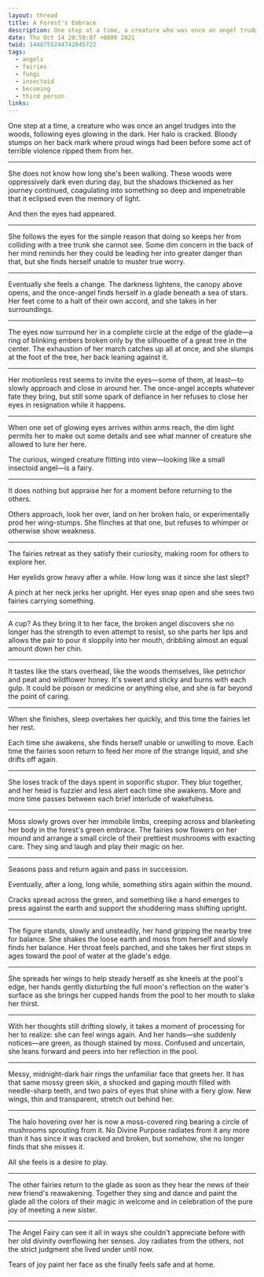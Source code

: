 ```yaml
---
layout: thread
title: A Forest's Embrace
description: One step at a time, a creature who was once an angel trudges into the woods, following eyes glowing in the dark. Her halo is cracked. Bloody stumps on her back mark where proud wings had been before some act of terrible violence ripped them from her.
date: Thu Oct 14 20:59:07 +0000 2021
twid: 1448755244742045722
tags:
  - angels
  - fairies
  - fungi
  - insectoid
  - becoming
  - third person
links:
---
```

<article class="thread">
<section class="tweet">
<p>One step at a time, a creature who was once an angel trudges into the woods, following eyes glowing in the dark. Her halo is cracked. Bloody stumps on her back mark where proud wings had been before some act of terrible violence ripped them from her.</p>
</section>
<hr class="tweet_sep">
<section class="tweet">
<p>She does not know how long she's been walking. These woods were oppressively dark even during day, but the shadows thickened as her journey continued, coagulating into something so deep and impenetrable that it eclipsed even the memory of light. </p>
<p>And then the eyes had appeared.</p>
</section>
<hr class="tweet_sep">
<section class="tweet">
<p>She follows the eyes for the simple reason that doing so keeps her from colliding with a tree trunk she cannot see. Some dim concern in the back of her mind reminds her they could be leading her into greater danger than that, but she finds herself unable to muster true worry.</p>
</section>
<hr class="tweet_sep">
<section class="tweet">
<p>Eventually she feels a change. The darkness lightens, the canopy above opens, and the once-angel finds herself in a glade beneath a sea of stars. Her feet come to a halt of their own accord, and she takes in her surroundings.</p>
</section>
<hr class="tweet_sep">
<section class="tweet">
<p>The eyes now surround her in a complete circle at the edge of the glade—a ring of blinking embers broken only by the silhouette of a great tree in the center. The exhaustion of her march catches up all at once, and she slumps at the foot of the tree, her back leaning against it.</p>
</section>
<hr class="tweet_sep">
<section class="tweet">
<p>Her motionless rest seems to invite the eyes—some of them, at least—to slowly approach and close in around her. The once-angel accepts whatever fate they bring, but still some spark of defiance in her refuses to close her eyes in resignation while it happens.</p>
</section>
<hr class="tweet_sep">
<section class="tweet">
<p>When one set of glowing eyes arrives within arms reach, the dim light permits her to make out some details and see what manner of creature she allowed to lure her here.</p>
<p>The curious, winged creature flitting into view—looking like a small insectoid angel—is a fairy.</p>
</section>
<hr class="tweet_sep">
<section class="tweet">
<p>It does nothing but appraise her for a moment before returning to the others.</p>
<p>Others approach, look her over, land on her broken halo, or experimentally prod her wing-stumps. She flinches at that one, but refuses to whimper or otherwise show weakness.</p>
</section>
<hr class="tweet_sep">
<section class="tweet">
<p>The fairies retreat as they satisfy their curiosity, making room for others to explore her.</p>
<p>Her eyelids grow heavy after a while. How long was it since she last slept? </p>
<p>A pinch at her neck jerks her upright. Her eyes snap open and she sees two fairies carrying something.</p>
</section>
<hr class="tweet_sep">
<section class="tweet">
<p>A cup? As they bring it to her face, the broken angel discovers she no longer has the strength to even attempt to resist, so she parts her lips and allows the pair to pour it sloppily into her mouth, dribbling almost an equal amount down her chin.</p>
</section>
<hr class="tweet_sep">
<section class="tweet">
<p>It tastes like the stars overhead, like the woods themselves, like petrichor and peat and wildflower honey. It's sweet and sticky and burns with each gulp. It could be poison or medicine or anything else, and she is far beyond the point of caring.</p>
</section>
<hr class="tweet_sep">
<section class="tweet">
<p>When she finishes, sleep overtakes her quickly, and this time the fairies let her rest.</p>
<p>Each time she awakens, she finds herself unable or unwilling to move. Each time the fairies soon return to feed her more of the strange liquid, and she drifts off again.</p>
</section>
<hr class="tweet_sep">
<section class="tweet">
<p>She loses track of the days spent in soporific stupor. They blur together, and her head is fuzzier and less alert each time she awakens. More and more time passes between each brief interlude of wakefulness.</p>
</section>
<hr class="tweet_sep">
<section class="tweet">
<p>Moss slowly grows over her immobile limbs, creeping across and blanketing her body in the forest's green embrace. The fairies sow flowers on her mound and arrange a small circle of their prettiest mushrooms with exacting care. They sing and laugh and play their magic on her.</p>
</section>
<hr class="tweet_sep">
<section class="tweet">
<p>Seasons pass and return again and pass in succession.</p>
<p>Eventually, after a long, long while, something stirs again within the mound. </p>
<p>Cracks spread across the green, and something like a hand emerges to press against the earth and support the shuddering mass shifting upright.</p>
</section>
<hr class="tweet_sep">
<section class="tweet">
<p>The figure stands, slowly and unsteadily, her hand gripping the nearby tree for balance. She shakes the loose earth and moss from herself and slowly finds her balance. Her throat feels parched, and she takes her first steps in ages toward the pool of water at the glade's edge.</p>
</section>
<hr class="tweet_sep">
<section class="tweet">
<p>She spreads her wings to help steady herself as she kneels at the pool's edge, her hands gently disturbing the full moon's reflection on the water's surface as she brings her cupped hands from the pool to her mouth to slake her thirst.</p>
</section>
<hr class="tweet_sep">
<section class="tweet">
<p>With her thoughts still drifting slowly, it takes a moment of processing for her to realize: she can feel wings again. And her hands—she suddenly notices—are green, as though stained by moss. Confused and uncertain, she leans forward and peers into her reflection in the pool.</p>
</section>
<hr class="tweet_sep">
<section class="tweet">
<p>Messy, midnight-dark hair rings the unfamiliar face that greets her.  It has that same mossy green skin, a shocked and gaping mouth filled with needle-sharp teeth, and two pairs of eyes that shine with a fiery glow. New wings, thin and transparent, stretch out behind her.</p>
</section>
<hr class="tweet_sep">
<section class="tweet">
<p>The halo hovering over her is now a moss-covered ring bearing a circle of mushrooms sprouting from it. No Divine Purpose radiates from it any more than it has since it was cracked and broken, but somehow, she no longer finds that she misses it.</p>
<p>All she feels is a desire to play.</p>
</section>
<hr class="tweet_sep">
<section class="tweet">
<p>The other fairies return to the glade as soon as they hear the news of their new friend's reawakening. Together they sing and dance and paint the glade all the colors of their magic in welcome and in celebration of the pure joy of meeting a new sister.</p>
</section>
<hr class="tweet_sep">
<section class="tweet">
<p>The Angel Fairy can see it all in ways she couldn't appreciate before with her old divinity overflowing her senses. Joy radiates from the others, not the strict judgment she lived under until now.</p>
<p>Tears of joy paint her face as she finally feels safe and at home.</p>
</section>
</article>
